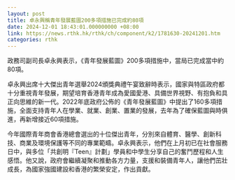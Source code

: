 ```yaml
---
layout: post
title: 卓永興稱青年發展藍圖200多項措施已完成約80項
date: 2024-12-01 18:43:01.000000000 +08:00
link: https://news.rthk.hk/rthk/ch/component/k2/1781630-20241201.htm
categories: rthk
---
```


政務司副司長卓永興表示，《青年發展藍圖》200多項措施中，當局已完成當中約80項。

卓永興出席十大傑出青年選舉2024頒獎典禮午宴致辭時表示，國家與特區政府都十分重視青年發展，期望培育香港青年成為愛國愛港、具備世界視野、有抱負和具正向思維的新一代。2022年底政府公佈的《青年發展藍圖》中提出了160多項措施，全面支持青年人在學業、就業、創業、置業的發展，去年為了確保藍圖與時俱進，再新增接近60項措施。

今年國際青年商會香港總會選出的十位傑出青年，分別來自體育、醫學、創新科技、商業及環境保護等不同的專業範疇。卓永興表示，他們在上月初已在社會服務日中，與多位「共創明『Teen』計劃」學員和中學生分享自己的奮鬥歷程和人生感悟。他又說，政府會繼續凝聚和推動各方力量，支援和裝備青年人，讓他們茁壯成長，為國家強國建設和香港的繁榮安定，作出貢獻。
